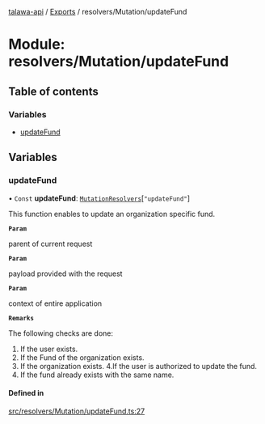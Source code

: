 [talawa-api](../README.md) / [Exports](../modules.md) / resolvers/Mutation/updateFund

# Module: resolvers/Mutation/updateFund

## Table of contents

### Variables

- [updateFund](resolvers_Mutation_updateFund.md#updatefund)

## Variables

### updateFund

• `Const` **updateFund**: [`MutationResolvers`](types_generatedGraphQLTypes.md#mutationresolvers)[``"updateFund"``]

This function enables to update an organization specific fund.

**`Param`**

parent of current request

**`Param`**

payload provided with the request

**`Param`**

context of entire application

**`Remarks`**

The following checks are done:
1. If the user exists.
2. If the Fund of the organization exists.
3. If the organization exists.
4.If the user is authorized to update the fund.
5. If the fund already exists with the same name.

#### Defined in

[src/resolvers/Mutation/updateFund.ts:27](https://github.com/PalisadoesFoundation/talawa-api/blob/a2b0847/src/resolvers/Mutation/updateFund.ts#L27)
